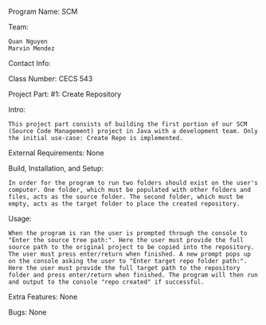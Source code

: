 Program Name: SCM

Team: 
	
	Quan Nguyen
	Marvin Mendez

Contact Info: 

Class Number: CECS 543

Project Part: #1: Create Repository

Intro:

	This project part consists of building the first portion of our SCM (Source Code Management) project in Java with a development team. Only the initial use-case: Create Repo is implemented.

External Requirements: None

Build, Installation, and Setup:

	In order for the program to run two folders should exist on the user's computer. One folder, which must be populated with other folders and files, acts as the source folder. The second folder, which must be empty, acts as the target folder to place the created repository.

Usage:

	When the program is ran the user is prompted through the console to "Enter the source tree path:". Here the user must provide the full source path to the original project to be copied into the repository. The user must press enter/return when finished. A new prompt pops up on the console asking the user to "Enter target repo folder path:". Here the user must provide the full target path to the repository folder and press enter/return when finished. The program will then run and output to the console "repo created" if successful.

Extra Features: None

Bugs: None	